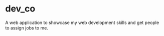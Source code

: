 # dev_co
 A web application to showcase my web development skills and get people to assign jobs to me.
